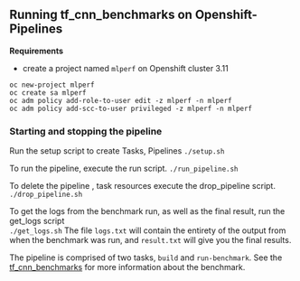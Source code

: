 ## Running tf_cnn_benchmarks on Openshift-Pipelines

**Requirements**
- create a project named `mlperf` on Openshift cluster 3.11
```
oc new-project mlperf
oc create sa mlperf
oc adm policy add-role-to-user edit -z mlperf -n mlperf
oc adm policy add-scc-to-user privileged -z mlperf -n mlperf
```


### Starting and stopping the pipeline

Run the setup script to create Tasks, Pipelines
`./setup.sh`

To run the pipeline, execute the run script.
`./run_pipeline.sh`

To delete the pipeline , task resources execute the drop_pipeline script.   
`./drop_pipeline.sh`
  
To get the logs from the benchmark run, as well as the final result, run the get_logs script  
`./get_logs.sh`
The file `logs.txt` will contain the entirety of the output from when the benchmark was run, and `result.txt` will give you the final results.


The pipeline is comprised of two tasks, `build` and `run-benchmark`.
See the [tf_cnn_benchmarks](https://github.com/tensorflow/benchmarks/tree/master/scripts/tf_cnn_benchmarks) for more information about the benchmark.  
